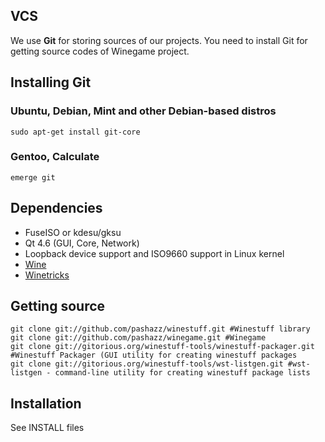 ## VCS ##

We use **Git** for storing sources of our projects. You need to install Git for getting source codes of Winegame project.

## Installing Git ##

### Ubuntu, Debian, Mint and other Debian-based distros ###

```
sudo apt-get install git-core
```

### Gentoo, Calculate ###

```
emerge git
```


## Dependencies ##

  * FuseISO or kdesu/gksu
  * Qt 4.6 (GUI, Core, Network)
  * Loopback device support and ISO9660 support in Linux kernel
  * [Wine](http://winehq.org)
  * [Winetricks](http://tinyurl.com/winetricks)


## Getting source ##

```
git clone git://github.com/pashazz/winestuff.git #Winestuff library
git clone git://github.com/pashazz/winegame.git #Winegame
git clone git://gitorious.org/winestuff-tools/winestuff-packager.git #Winestuff Packager (GUI utility for creating winestuff packages
git clone git://gitorious.org/winestuff-tools/wst-listgen.git #wst-listgen - command-line utility for creating winestuff package lists
```

## Installation ##
See INSTALL files